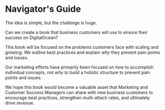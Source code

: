 # Navigator's Guide

The idea is simple, but the challenge is huge.

Can we create a book that business customers will use to ensure their success on DigitalOcean?

This book will be focused on the problems customers face with scaling and growing. We outline best practices and explain _why_ they prevent pain points and issues.

Our marketing efforts have primarily been focused on _how_ to accomplish individual concepts, not _why_ to build a holistic structure to prevent pain points and issues.

We hope this book would become a valuable asset that Marketing and Customer Success Managers can share with new business customers to encourage best practices, strengthen multi-attach rates, and ultimately drive revenue.